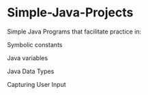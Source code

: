 # Simple-Java-Projects

Simple Java Programs that facilitate practice in:


Symbolic constants

Java variables

Java Data Types

Capturing User Input
